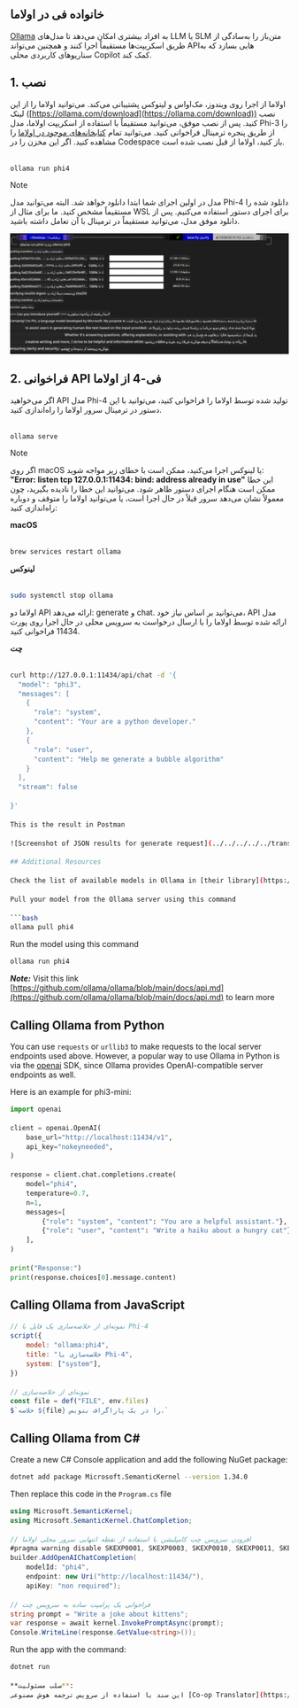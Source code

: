<!--
CO_OP_TRANSLATOR_METADATA:
{
  "original_hash": "0b38834693bb497f96bf53f0d941f9a1",
  "translation_date": "2025-07-16T19:13:02+00:00",
  "source_file": "md/01.Introduction/02/04.Ollama.md",
  "language_code": "fa"
}
-->
## خانواده فی در اولاما

[Ollama](https://ollama.com) به افراد بیشتری امکان می‌دهد تا مدل‌های LLM یا SLM متن‌باز را به‌سادگی از طریق اسکریپت‌ها مستقیماً اجرا کنند و همچنین می‌تواند APIهایی بسازد که به سناریوهای کاربردی محلی Copilot کمک کند.

## **1. نصب**

اولاما از اجرا روی ویندوز، مک‌اواس و لینوکس پشتیبانی می‌کند. می‌توانید اولاما را از این لینک ([https://ollama.com/download](https://ollama.com/download)) نصب کنید. پس از نصب موفق، می‌توانید مستقیماً با استفاده از اسکریپت اولاما، مدل Phi-3 را از طریق پنجره ترمینال فراخوانی کنید. می‌توانید تمام [کتابخانه‌های موجود در اولاما](https://ollama.com/library) را مشاهده کنید. اگر این مخزن را در Codespace باز کنید، اولاما از قبل نصب شده است.

```bash

ollama run phi4

```

> [!NOTE]
> مدل در اولین اجرای شما ابتدا دانلود خواهد شد. البته می‌توانید مدل Phi-4 دانلود شده را مستقیماً مشخص کنید. ما برای مثال از WSL برای اجرای دستور استفاده می‌کنیم. پس از دانلود موفق مدل، می‌توانید مستقیماً در ترمینال با آن تعامل داشته باشید.

![run](../../../../../translated_images/ollama_run.e9755172b162b381359f8dc8ad0eb1499e13266d833afaf29c47e928d6d7abc5.fa.png)

## **2. فراخوانی API فی-4 از اولاما**

اگر می‌خواهید API مدل Phi-4 تولید شده توسط اولاما را فراخوانی کنید، می‌توانید با این دستور در ترمینال سرور اولاما را راه‌اندازی کنید.

```bash

ollama serve

```

> [!NOTE]
> اگر روی macOS یا لینوکس اجرا می‌کنید، ممکن است با خطای زیر مواجه شوید: **"Error: listen tcp 127.0.0.1:11434: bind: address already in use"** این خطا ممکن است هنگام اجرای دستور ظاهر شود. می‌توانید این خطا را نادیده بگیرید، چون معمولاً نشان می‌دهد سرور قبلاً در حال اجرا است، یا می‌توانید اولاما را متوقف و دوباره راه‌اندازی کنید:

**macOS**

```bash

brew services restart ollama

```

**لینوکس**

```bash

sudo systemctl stop ollama

```

اولاما دو API ارائه می‌دهد: generate و chat. می‌توانید بر اساس نیاز خود، API مدل ارائه شده توسط اولاما را با ارسال درخواست به سرویس محلی در حال اجرا روی پورت 11434 فراخوانی کنید.

**چت**

```bash

curl http://127.0.0.1:11434/api/chat -d '{
  "model": "phi3",
  "messages": [
    {
      "role": "system",
      "content": "Your are a python developer."
    },
    {
      "role": "user",
      "content": "Help me generate a bubble algorithm"
    }
  ],
  "stream": false
  
}'

This is the result in Postman

![Screenshot of JSON results for generate request](../../../../../translated_images/ollama_gen.bda5d4e715366cc9c1cae2956e30bfd55b07b22ca782ef69e680100a9a1fd563.fa.png)

## Additional Resources

Check the list of available models in Ollama in [their library](https://ollama.com/library).

Pull your model from the Ollama server using this command

```bash
ollama pull phi4
```

Run the model using this command

```bash
ollama run phi4
```

***Note:*** Visit this link [https://github.com/ollama/ollama/blob/main/docs/api.md](https://github.com/ollama/ollama/blob/main/docs/api.md) to learn more

## Calling Ollama from Python

You can use `requests` or `urllib3` to make requests to the local server endpoints used above. However, a popular way to use Ollama in Python is via the [openai](https://pypi.org/project/openai/) SDK, since Ollama provides OpenAI-compatible server endpoints as well.

Here is an example for phi3-mini:

```python
import openai

client = openai.OpenAI(
    base_url="http://localhost:11434/v1",
    api_key="nokeyneeded",
)

response = client.chat.completions.create(
    model="phi4",
    temperature=0.7,
    n=1,
    messages=[
        {"role": "system", "content": "You are a helpful assistant."},
        {"role": "user", "content": "Write a haiku about a hungry cat"},
    ],
)

print("Response:")
print(response.choices[0].message.content)
```

## Calling Ollama from JavaScript 

```javascript
// نمونه‌ای از خلاصه‌سازی یک فایل با Phi-4
script({
    model: "ollama:phi4",
    title: "خلاصه‌سازی با Phi-4",
    system: ["system"],
})

// نمونه‌ای از خلاصه‌سازی
const file = def("FILE", env.files)
$`خلاصه ${file} را در یک پاراگراف بنویس.`
```

## Calling Ollama from C#

Create a new C# Console application and add the following NuGet package:

```bash
dotnet add package Microsoft.SemanticKernel --version 1.34.0
```

Then replace this code in the `Program.cs` file

```csharp
using Microsoft.SemanticKernel;
using Microsoft.SemanticKernel.ChatCompletion;

// افزودن سرویس چت کامپلیشن با استفاده از نقطه انتهایی سرور محلی اولاما
#pragma warning disable SKEXP0001, SKEXP0003, SKEXP0010, SKEXP0011, SKEXP0050, SKEXP0052
builder.AddOpenAIChatCompletion(
    modelId: "phi4",
    endpoint: new Uri("http://localhost:11434/"),
    apiKey: "non required");

// فراخوانی یک پرامپت ساده به سرویس چت
string prompt = "Write a joke about kittens";
var response = await kernel.InvokePromptAsync(prompt);
Console.WriteLine(response.GetValue<string>());
```

Run the app with the command:

```bash
dotnet run

**سلب مسئولیت**:  
این سند با استفاده از سرویس ترجمه هوش مصنوعی [Co-op Translator](https://github.com/Azure/co-op-translator) ترجمه شده است. در حالی که ما در تلاش برای دقت هستیم، لطفاً توجه داشته باشید که ترجمه‌های خودکار ممکن است حاوی خطاها یا نادرستی‌هایی باشند. سند اصلی به زبان بومی خود باید به عنوان منبع معتبر در نظر گرفته شود. برای اطلاعات حیاتی، ترجمه حرفه‌ای انسانی توصیه می‌شود. ما مسئول هیچ گونه سوءتفاهم یا تفسیر نادرستی که از استفاده این ترجمه ناشی شود، نیستیم.